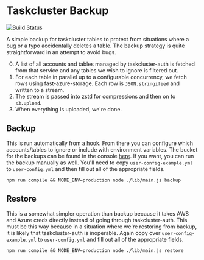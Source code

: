 Taskcluster Backup
==================
[![Build Status](https://travis-ci.org/taskcluster/taskcluster-backup.svg?branch=master)](https://travis-ci.org/taskcluster/taskcluster-backup)

A simple backup for taskcluster tables to protect from situations where a bug or a typo accidentally deletes a table. The backup strategy is quite
straightforward in an attempt to avoid bugs.

0. A list of all accounts and tables managed by taskcluster-auth is fetched from that service and any tables we wish to ignore is filtered out.
0. For each table in parallel up to a configurable concurrency, we fetch rows using fast-azure-storage. Each row is `JSON.stringified` and written to a stream.
0. The stream is passed into zstd for compressions and then on to `s3.upload`.
0. When everything is uploaded, we're done.

Backup
------
This is run automatically from [a hook](https://tools.taskcluster.net/hooks/#taskcluster/azure-backup). From there you can configure which
accounts/tables to ignore or include with environment variables. The bucket for the backups can be found in the console [here](https://console.aws.amazon.com/s3/buckets/taskcluster-backups). If you want, you can run the backup manually as well. You'll need to copy `user-config-example.yml` to `user-config.yml` and then fill out all of the appropriate fields.

```
npm run compile && NODE_ENV=production node ./lib/main.js backup
```

Restore
-------

This is a somewhat simpler operation than backup because it takes AWS and Azure creds directly instead of going through taskcluster-auth. This must be this way because in a situation where we're restoring from backup, it is likely that taskcluster-auth is inoperable. Again copy over `user-config-example.yml` to `user-config.yml` and fill out all of the appropriate fields.

```
npm run compile && NODE_ENV=production node ./lib/main.js restore
```
